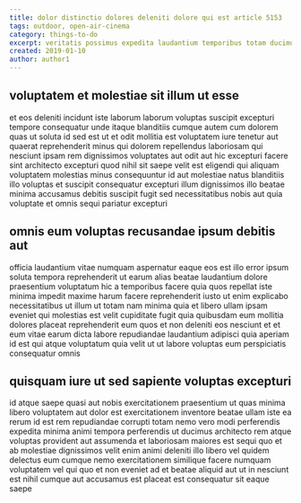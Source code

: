 ```yaml
---
title: dolor distinctio dolores deleniti dolore qui est article 5153
tags: outdoor, open-air-cinema
category: things-to-do
excerpt: veritatis possimus expedita laudantium temporibus totam ducimus
created: 2019-01-10
author: author1
---
```


## voluptatem et molestiae sit illum ut esse

et eos deleniti incidunt iste laborum laborum voluptas suscipit excepturi tempore consequatur unde itaque blanditiis cumque autem cum dolorem quas ut soluta id sed est ut et odit mollitia est voluptatem iure tenetur aut quaerat reprehenderit minus qui dolorem repellendus laboriosam qui nesciunt ipsam rem dignissimos voluptates aut odit aut hic excepturi facere sint architecto excepturi quod nihil sit saepe velit est eligendi qui aliquam voluptatem molestias minus consequuntur id aut molestiae natus blanditiis illo voluptas et suscipit consequatur excepturi illum dignissimos illo beatae minima accusamus debitis suscipit fugit sed necessitatibus nobis aut quia voluptate et omnis sequi pariatur excepturi

## omnis eum voluptas recusandae ipsum debitis aut

officia laudantium vitae numquam aspernatur eaque eos est illo error ipsum soluta tempora reprehenderit ut earum alias beatae laudantium dolore praesentium voluptatum hic a temporibus facere quia quos repellat iste minima impedit maxime harum facere reprehenderit iusto ut enim explicabo necessitatibus ut illum ut totam nam minima quia et libero ullam ipsam eveniet qui molestias est velit cupiditate fugit quia quibusdam eum mollitia dolores placeat reprehenderit eum quos et non deleniti eos nesciunt et et eum vitae earum dicta labore repudiandae laudantium adipisci quia aperiam id est qui atque voluptatum quia velit ut ut labore voluptas eum perspiciatis consequatur omnis

## quisquam iure ut sed sapiente voluptas excepturi

id atque saepe quasi aut nobis exercitationem praesentium ut quas minima libero voluptatem aut dolor est exercitationem inventore beatae ullam iste ea rerum id est rem repudiandae corrupti totam nemo vero modi perferendis expedita minima animi tempora perferendis ut ducimus architecto rem atque voluptas provident aut assumenda et laboriosam maiores est sequi quo et ab molestiae dignissimos velit enim animi deleniti illo libero vel quidem delectus eum cumque nemo exercitationem similique facere numquam voluptatem vel qui quo et non eveniet ad et beatae aliquid aut ut in nesciunt est nihil cumque aut accusamus est placeat est consequatur sit eaque saepe
